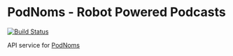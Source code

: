 # PodNoms - Robot Powered Podcasts

[![Build Status](https://podnoms.visualstudio.com/podnoms-web/_apis/build/status/podnoms-api-ci)](https://podnoms.visualstudio.com/podnoms-web/_build/latest?definitionId=8)

API service for [PodNoms](https://podnoms.com/)

